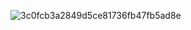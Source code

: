 ![3c0fcb3a2849d5ce81736fb47fb5ad8e](https://github.com/user-attachments/assets/e406e5b0-b949-40f3-9576-09175d6974f3)

